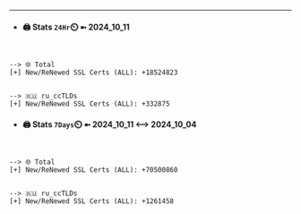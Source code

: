 

---
- #### 🖨️ **Stats** `24Hr`⏲️ ➼ 2024_10_11
```console


--> 🌐 Total
[+] New/ReNewed SSL Certs (ALL): +18524823


--> 🇷🇺 ru_ccTLDs
[+] New/ReNewed SSL Certs (ALL): +332875

```

- #### 🖨️ **Stats** `7Days`⏲️ ➼ 2024_10_11 <--> 2024_10_04
```console


--> 🌐 Total
[+] New/ReNewed SSL Certs (ALL): +70500860


--> 🇷🇺 ru_ccTLDs
[+] New/ReNewed SSL Certs (ALL): +1261458

```

